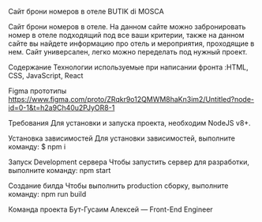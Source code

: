 Сайт брони номеров в отеле BUTIK di MOSCA

Сайт брони номеров в отеле. На данном сайте можно забронировать номер в отеле подходящий под все ваши критерии,
также на данном сайте вы найдете информацию про отель и мероприятия, проходящие в нем.
Сайт универсален, легко можно переделать под нужный проект.

Содержание
Технологии используемые при написании фронта :HTML, CSS, JavaScript, React

Figma прототипы
https://www.figma.com/proto/ZRqkr9o12QMWM8haKn3im2/Untitled?node-id=0-1&t=h2a9Ch40u2PJyOR8-1

Требования
Для установки и запуска проекта, необходим NodeJS v8+.

Установка зависимостей
Для установки зависимостей, выполните команду:
$ npm i

Запуск Development сервера
Чтобы запустить сервер для разработки, выполните команду:
npm start

Создание билда
Чтобы выполнить production сборку, выполните команду:
npm run build

Команда проекта
Бут-Гусаим Алексей — Front-End Engineer

